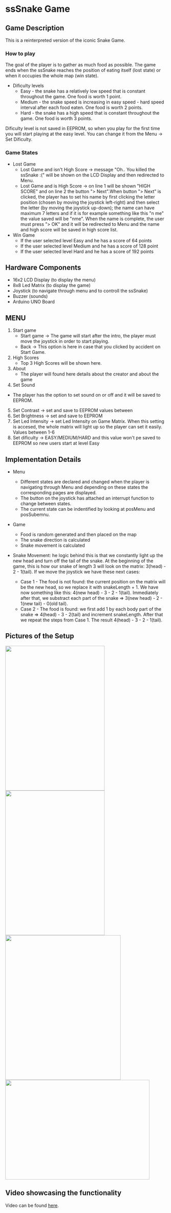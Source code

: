 # ssSnake Game

## Game Description

This is a reinterpreted version of the iconic Snake Game. 
  
### How to play

The goal of the player is to gather as much food as possible. The game ends when the ssSnake reaches the position of eating itself (lost state) or when it occupies the whole map (win state).
  - Dificulty levels
     * Easy - the snake has a relatively low speed that is constant throughout the game. One food is worth 1 point.
     * Medium - the snake speed is increasing in easy speed - hard speed interval after each food eaten. One food is worth 2 points.
     * Hard - the snake has a high speed that is constant throughout the game. One food is worth 3 points.

Dificulty level is not saved in EEPROM, so when you play for the first time you will start playing at the easy level. You can change it from the Menu -> Set Dificulty.

### Game States

- Lost Game
  * Lost Game and isn't High Score -> message "Oh.. You killed the ssSnake :(" will be shown on the LCD Display and then redirected to Menu.
  * Lost Game and is High Score -> on line 1 will be shown "HIGH SCORE" and on line 2 the button "> Next".When button "> Next" is clicked, the player has to set his name by first clicking the letter position (chosen by moving the joystick left-right) and then select the letter (by moving the joystick up-down); the name can have maximum 7 letters and if it is for example something like this "n me" the value saved will be "nme". When the name is complete, the user must press "> OK" and it will be redirected to Menu and the name and high score will be saved in high score list.
- Win Game
  * If the user selected level Easy and he has a score of 64 points
  * If the user selected level Medium and he has a score of 128 point
  * If the user selected level Hard and he has a score of 192 points

## Hardware Components

- 16x2 LCD Display (to display the menu)
- 8x8 Led Matrix (to display the game)
- Joystick (to navigate through menu and to controll the ssSnake)
- Buzzer (sounds)
- Arduino UNO Board

## MENU

1. Start game 
    - Start game -> The game will start after the intro, the player must move the joystick in order to start playing.
    - Back -> This option is here in case that you clicked by accident on Start Game.
2. High Scores 
    - Top 3 High Scores will be shown here.
3. About
    - The player will found here details about the creator and about the game
4. Set Sound
  - The player has the option to set sound on or off and it will be saved to EEPROM.
5. Set Contrast -> set and save to EEPROM values between 
6. Set Brightness -> set and save to EEPROM
7. Set Led Intensity -> set Led Intensity on Game Matrix. When this setting is accesed, the whole matrix will light up so the player can set it easily. Values between 1-6
8. Set dificulty -> EASY/MEDIUM/HARD and this value won't pe saved to EEPROM so new users start at level Easy

## Implementation Details

- Menu
  * Different states are declared and changed when the player is navigating through Menu and depending on these states the corresponding pages are displayed.
  *  The button on the joystick has attached an interrupt function to change between states.
  *  The current state can be indentified by looking at posMenu and posSubemnu.

- Game
  * Food is random generated and then placed on the map
  * The snake direction is calculated
  * Snake movement is calculated

- Snake Movement:
he logic behind this is that we constantly light up the new head and turn off the tail of the snake.
At the beginning of the game, this is how our snake of length 3 will look on the matrix: 3(head) - 2 - 1(tail). If we move the joystick we have these next cases:
  * Case 1 - The food is not found:  the current position on the matrix will be the new head, so we replace it with snakeLength + 1. We have now something like this: 4(new head) - 3 - 2 - 1(tail). Immediately after that, we substract each part of the snake => 3(new head) - 2 - 1(new tail) - 0(old tail). 
  * Case 2 - The food is found: we first add 1 by each body part of the snake => 4(head) - 3 - 2(tail) and increment snakeLength. After that we repeat the steps from Case 1. The result 4(head) - 3 - 2 - 1(tail).

## Pictures of the Setup

<img src="IMG_2911.JPG" width="310" height = "450">
<img src="IMG_2912.JPG" width="310" height = "450">
<img src="IMG_2920.JPG" width="360" height = "450">
<img src="IMG_2917.JPG" width="450" height = "310">

## Video showcasing the functionality

Video can be found [here](https://youtu.be/ze4zzD_XR7A).
